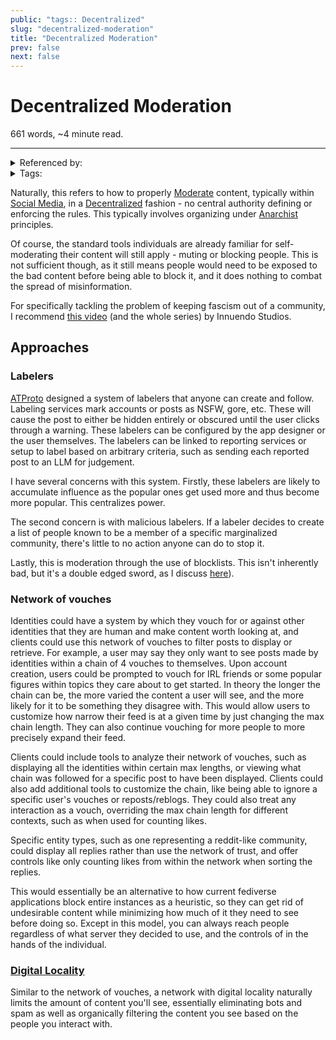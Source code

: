 ```yaml
---
public: "tags:: Decentralized"
slug: "decentralized-moderation"
title: "Decentralized Moderation"
prev: false
next: false
---
```

<script setup>
import { data } from '../../git.data.ts';
import { useData } from 'vitepress';
const pageData = useData();
</script>
<h1 class="p-name">Decentralized Moderation</h1>
<p>661 words, ~4 minute read. <span v-html="data[`site/${pageData.page.value.relativePath}`]" /></p>
<hr/>

<details><summary>Referenced by:</summary><a href="/garden/no-politics-rules/index.md">"No Politics" Rules</a><a href="/garden/decentralized-social-media/index.md">Decentralized Social Media</a><a href="/garden/digital-locality/index.md">Digital Locality</a><a href="/garden/fedi-v2/index.md">Fedi v2</a><a href="/garden/moderation/index.md">Moderation</a><a href="/garden/virality/index.md">Virality</a></details>

<details><summary>Tags:</summary><a href="/garden/decentralized/index.md">Decentralized</a></details>

Naturally, this refers to how to properly [Moderate](/garden/moderation/index.md) content, typically within [Social Media](/garden/social-media/index.md), in a [Decentralized](/garden/decentralized/index.md) fashion - no central authority defining or enforcing the rules. This typically involves organizing under [Anarchist](/garden/anarchism/index.md) principles.

Of course, the standard tools individuals are already familiar for self-moderating their content will still apply - muting or blocking people. This is not sufficient though, as it still means people would need to be exposed to the bad content before being able to block it, and it does nothing to combat the spread of misinformation.

For specifically tackling the problem of keeping fascism out of a community, I recommend [this video](https://youtu.be/P55t6eryY3g) (and the whole series) by Innuendo Studios.

## Approaches

### Labelers

[ATProto](/garden/atproto/index.md) designed a system of labelers that anyone can create and follow. Labeling services mark accounts or posts as NSFW, gore, etc. These will cause the post to either be hidden entirely or obscured until the user clicks through a warning. These labelers can be configured by the app designer or the user themselves. The labelers can be linked to reporting services or setup to label based on arbitrary criteria, such as sending each reported post to an LLM for judgement.

I have several concerns with this system. Firstly, these labelers are likely to accumulate influence as the popular ones get used more and thus become more popular. This centralizes power.

The second concern is with malicious labelers. If a labeler decides to create a list of people known to be a member of a specific marginalized community, there's little to no action anyone can do to stop it.

Lastly, this is moderation through the use of blocklists. This isn't inherently bad, but it's a double edged sword, as I discuss [here](/garden/moderation/index.md#674531bb-952c-4346-8f0d-febf15e24879)).

### Network of vouches

Identities could have a system by which they vouch for or against other identities that they are human and make content worth looking at, and clients could use this network of vouches to filter posts to display or retrieve. For example, a user may say they only want to see posts made by identities within a chain of 4 vouches to themselves. Upon account creation, users could be prompted to vouch for IRL friends or some popular figures within topics they care about to get started. In theory the longer the chain can be, the more varied the content a user will see, and the more likely for it to be something they disagree with. This would allow users to customize how narrow their feed is at a given time by just changing the max chain length. They can also continue vouching for more people to more precisely expand their feed.

Clients could include tools to analyze their network of vouches, such as displaying all the identities within certain max lengths, or viewing what chain was followed for a specific post to have been displayed. Clients could also add additional tools to customize the chain, like being able to ignore a specific user's vouches or reposts/reblogs. They could also treat any interaction as a vouch, overriding the max chain length for different contexts, such as when used for counting likes.

Specific entity types, such as one representing a reddit-like community, could display all replies rather than use the network of trust, and offer controls like only counting likes from within the network when sorting the replies.

This would essentially be an alternative to how current fediverse applications block entire instances as a heuristic, so they can get rid of undesirable content while minimizing how much of it they need to see before doing so. Except in this model, you can always reach people regardless of what server they decided to use, and the controls of in the hands of the individual.

### [Digital Locality](/garden/digital-locality/index.md)

Similar to the network of vouches, a network with digital locality naturally limits the amount of content you'll see, essentially eliminating bots and spam as well as organically filtering the content you see based on the people you interact with.